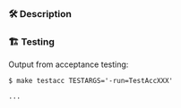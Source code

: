 <!--
Adding a new resource or datasource? Use this checklist to get started: https://github.com/hashicorp/terraform-provider-hcp/blob/main/contributing/checklist-resource.md
-->

### :hammer_and_wrench: Description

<!-- What code changed, and why? -->

### :building_construction: Testing

<!-- Include any feature flags that are required for testing. -->

Output from acceptance testing:

<!--
Replace TestAccXXX with a pattern that matches the tests affected by this PR. More info on acceptance tests here: https://github.com/hashicorp/terraform-provider-hcp/blob/main/contributing/writing-tests.md

For more information on the `-run` flag, see the `go test` documentation at https://tip.golang.org/cmd/go/#hdr-Testing_flags.
-->
```
$ make testacc TESTARGS='-run=TestAccXXX'

...
```
